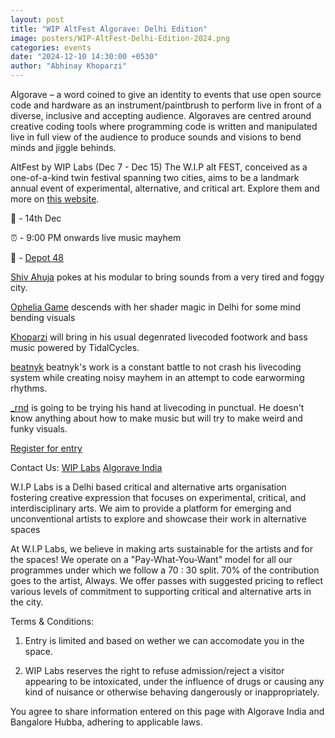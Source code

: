 ```yaml
---
layout: post
title: "WIP AltFest Algorave: Delhi Edition"
image: posters/WIP-AltFest-Delhi-Edition-2024.png
categories: events
date: "2024-12-10 14:30:00 +0530"
author: "Abhinay Khoparzi"
---
```

Algorave – a word coined to give an identity to events that use open source code and hardware as an instrument/paintbrush to perform live in front of a diverse, inclusive and accepting audience. Algoraves are centred around creative coding tools where programming code is written and manipulated live in full view of the audience to produce sounds and visions to bend minds and jiggle behinds.

AltFest by WIP Labs (Dec 7 - Dec 15) The W.I.P alt FEST, conceived as a one-of-a-kind twin festival spanning two cities, aims to be a landmark annual event of experimental, alternative, and critical art. Explore them and more on [this website](https://wipaltfest.wipcollective.in).

📅 - 14th Dec

⏰ - 9:00 PM onwards live music mayhem

📍 - [Depot 48](https://maps.app.goo.gl/eYBqDee21Pr3LeLWA)

[Shiv Ahuja](https://www.instagram.com/shivahuja) pokes at his modular to bring sounds from a very tired and foggy city.

[Ophelia Game](https://www.instagram.com/ophelia.game/) descends with her shader magic in Delhi for some mind bending visuals

[Khoparzi](http://khoparzi.com/) will bring in his usual degenrated livecoded footwork and bass music powered by TidalCycles.

[beatnyk](https://instagram.com/beatnyk) beatnyk's work is a constant battle to not crash his livecoding system while creating noisy mayhem in an attempt to code earworming rhythms.

[_rnd](https://www.instagram.com/rnd.exe) is going to be trying his hand at livecoding in punctual. He doesn't know anything about how to make music but will try to make weird and funky visuals.

[Register for entry](https://wip-labs.mojo.page/wip-alt-fest-algorave)

Contact Us:
 [WIP Labs](http://instagram.com/wip_labs/)
 [Algorave India](https://instagram.com/algorave_india)
 
W.I.P Labs is a Delhi based critical and alternative arts organisation fostering creative expression that focuses on experimental, critical, and interdisciplinary arts. We aim to provide a platform for emerging and unconventional artists to explore and showcase their work in alternative spaces

At W.I.P Labs, we believe in making arts sustainable for the artists and for the spaces! We operate on a "Pay-What-You-Want" model for all our programmes under which we follow a 70 : 30 split. 70% of the contribution goes to the artist, Always. We offer passes with suggested pricing to reflect various levels of commitment to supporting critical and alternative arts in the city.

Terms & Conditions:
1. Entry is limited and based on wether we can accomodate you in the space.

2. WIP Labs reserves the right to refuse admission/reject a visitor appearing to be intoxicated, under the influence of drugs or causing any kind of nuisance or otherwise behaving dangerously or inappropriately.
      
You agree to share information entered on this page with Algorave India and Bangalore Hubba, adhering to applicable laws.